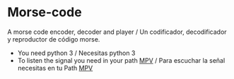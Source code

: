 # Morse-code
A morse code encoder, decoder and player / Un codificador, decodificador y reproductor de código morse.

- You need python 3 / Necesitas python 3
- To listen the signal you need in your path [MPV](https://mpv.io/) / Para escuchar la señal necesitas en tu Path [MPV](https://mpv.io/)
